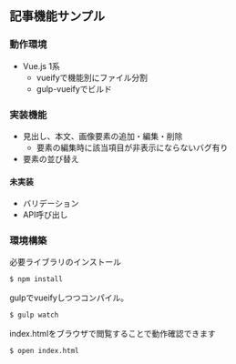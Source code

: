 ## 記事機能サンプル

### 動作環境
* Vue.js 1系
  * vueifyで機能別にファイル分割
  * gulp-vueifyでビルド

### 実装機能
* 見出し、本文、画像要素の追加・編集・削除
  * 要素の編集時に該当項目が非表示にならないバグ有り
* 要素の並び替え

#### 未実装
* バリデーション
* API呼び出し

### 環境構築

必要ライブラリのインストール
```sh
$ npm install
```

gulpでvueifyしつつコンパイル。
```sh
$ gulp watch
```

index.htmlをブラウザで閲覧することで動作確認できます
```sh
$ open index.html
```
